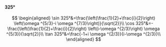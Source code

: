 #### 325°

$$
\begin{aligned}
\sin 325°&=\frac{\left(\frac{1}{2}+\frac{i}{2}\right) \left(\omega ^{5/3}-i \omega ^{7/3}\right)}{\sqrt{2}}\\
\cos 325°&=-\frac{\left(\frac{1}{2}+\frac{i}{2}\right) \left(i-\omega ^{2/3}\right) \omega ^{5/3}}{\sqrt{2}}\\
\tan 325°&=\frac{-1+i \omega ^{2/3}}{i-\omega ^{2/3}}\\
\end{aligned}
$$

